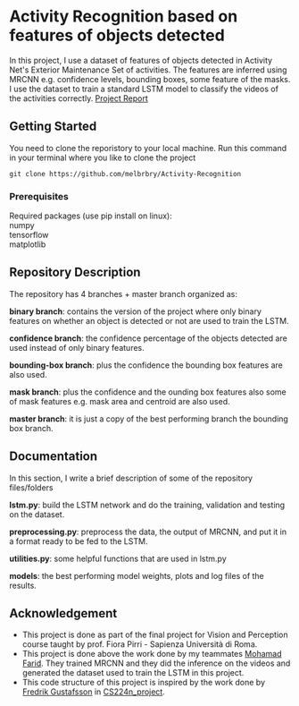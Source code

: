 # Activity Recognition based on features of objects detected

In this project, I use a dataset of features of objects detected in Activity Net's Exterior Maintenance Set of activities. The features are inferred using MRCNN e.g. confidence levels, bounding boxes, some feature of the masks. I use the dataset to train a standard LSTM model to classify the videos of the activities correctly. [Project Report](https://github.com/melbrbry/Activity-Recognition)

## Getting Started

You need to clone the reporistory to your local machine. Run this command in your terminal where you like to clone the project

```
git clone https://github.com/melbrbry/Activity-Recognition
```

### Prerequisites

Required packages (use pip install on linux):  
numpy  
tensorflow  
matplotlib

## Repository Description
The repository has 4 branches + master branch organized as:

**binary branch**: contains the version of the project where only binary features on whether an object is detected or not are used to train the LSTM.

**confidence branch**: the confidence percentage of the objects detected are used instead of only binary features.

**bounding-box branch**: plus the confidence the bounding box features are also used.

**mask branch**: plus the confidence and the ounding box features also some of mask features e.g. mask area and centroid are also used.

**master branch**: it is just a copy of the best performing branch the bounding box branch.

## Documentation
In this section, I write a brief description of some of the repository files/folders

**lstm.py**: build the LSTM network and do the training, validation and testing on the dataset.

**preprocessing.py**: preprocess the data, the output of MRCNN, and put it in a format ready to be fed to the LSTM.

**utilities.py**: some helpful functions that are used in lstm.py

**models**: the best performing model weights, plots and log files of the results.

## Acknowledgement
- This project is done as part of the final project for Vision and Perception course taught by prof. Fiora Pirri - Sapienza Università di Roma.
- This project is done above the work done by my teammates [Mohamad Farid](https://github.com/voroujak). They trained MRCNN and they did the inference on the videos and generated the dataset used to train the LSTM in this project.
- This code structure of this project is inspired by the work done by [Fredrik Gustafsson](https://github.com/fregu856) in [CS224n_project](https://github.com/fregu856/CS224n_project).


